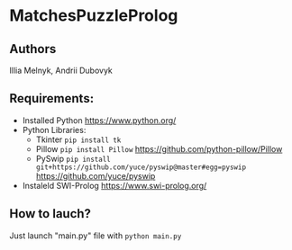 # MatchesPuzzleProlog
## Authors
Illia Melnyk, Andrii Dubovyk

## Requirements:
- Installed Python https://www.python.org/
- Python Libraries:
  - Tkinter ```pip install tk``` 
  - Pillow ```pip install Pillow``` https://github.com/python-pillow/Pillow
  - PySwip ```pip install git+https://github.com/yuce/pyswip@master#egg=pyswip``` https://github.com/yuce/pyswip
- Instaleld SWI-Prolog https://www.swi-prolog.org/

## How to lauch?
Just launch "main.py" file with ``python main.py``
